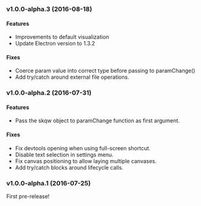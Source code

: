 ### v1.0.0-alpha.3 (2016-08-18)
#### Features
* Improvements to default visualization
* Update Electron version to 1.3.2

#### Fixes
* Coerce param value into correct type before passing to paramChange()
* Add try/catch around external file operations.

### v1.0.0-alpha.2 (2016-07-31)

#### Features
* Pass the skqw object to paramChange function as first argument.

#### Fixes
* Fix devtools opening when using full-screen shortcut.
* Disable text selection in settings menu.
* Fix canvas positioning to allow laying multiple canvases.
* Add try/catch blocks around lifecycle calls.


### v1.0.0-alpha.1 (2016-07-25)

First pre-release!